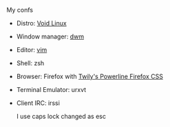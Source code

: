 My confs

* Distro: [Void Linux](http://voidlinux.eu)
* Window manager: [dwm](http://dwm.suckless.org)
* Editor: [vim](http://vim.org)
* Shell: zsh
* Browser: Firefox with [Twily's Powerline Firefox CSS](https://userstyles.org/styles/102262/twily-s-powerline-firefox-css)
* Terminal Emulator: urxvt
* Client IRC: irssi

  I use caps lock changed as esc
